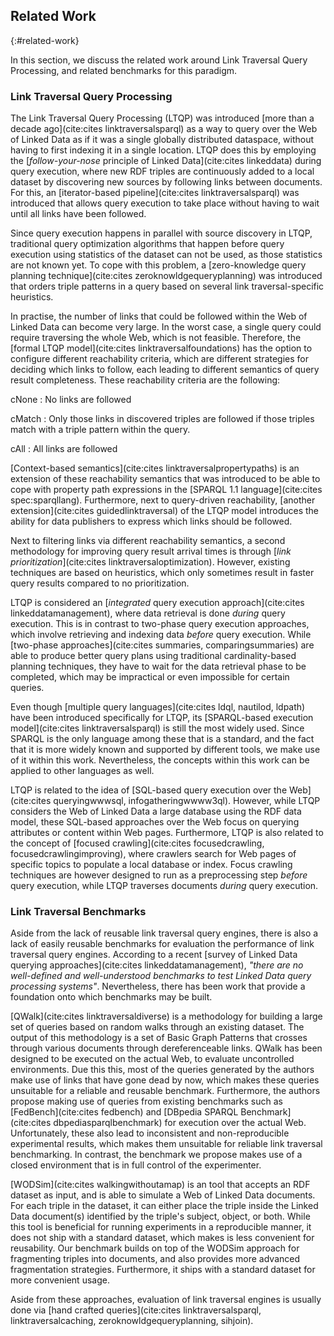 ## Related Work
{:#related-work}

In this section, we discuss the related work around Link Traversal Query Processing,
and related benchmarks for this paradigm.

### Link Traversal Query Processing

The Link Traversal Query Processing (LTQP) was introduced [more than a decade ago](cite:cites linktraversalsparql)
as a way to query over the Web of Linked Data as if it was a single globally distributed dataspace,
without having to first indexing it in a single location.
LTQP does this by employing the [*follow-your-nose* principle of Linked Data](cite:cites linkeddata) during query execution,
where new RDF triples are continuously added to a local dataset by discovering new sources by following links between documents.
For this, an [iterator-based pipeline](cite:cites linktraversalsparql) was introduced
that allows query execution to take place without having to wait until all links have been followed.

Since query execution happens in parallel with source discovery in LTQP,
traditional query optimization algorithms that happen before query execution using statistics of the dataset can not be used,
as those statistics are not known yet.
To cope with this problem, a [zero-knowledge query planning technique](cite:cites zeroknowldgequeryplanning)
was introduced that orders triple patterns in a query based on several link traversal-specific heuristics.

In practise, the number of links that could be followed within the Web of Linked Data can become very large.
In the worst case, a single query could require traversing the whole Web, which is not feasible.
Therefore, the [formal LTQP model](cite:cites linktraversalfoundations) has the option to configure different reachability criteria,
which are different strategies for deciding which links to follow, each leading to different semantics of query result completeness.
These reachability criteria are the following:

cNone
: No links are followed

cMatch
: Only those links in discovered triples are followed if those triples match with a triple pattern within the query.

cAll
: All links are followed

[Context-based semantics](cite:cites linktraversalpropertypaths) is an extension of these reachability semantics
that was introduced to be able to cope with property path expressions in the [SPARQL 1.1 language](cite:cites spec:sparqllang).
Furthermore, next to query-driven reachability, [another extension](cite:cites guidedlinktraversal) of the LTQP model introduces
the ability for data publishers to express which links should be followed.

Next to filtering links via different reachability semantics,
a second methodology for improving query result arrival times is through [*link prioritization*](cite:cites linktraversaloptimization).
However, existing techniques are based on heuristics, which only sometimes result in faster query results compared to no prioritization.

LTQP is considered an [*integrated* query execution approach](cite:cites linkeddatamanagement),
where data retrieval is done *during* query execution.
This is in contrast to two-phase query execution approaches,
which involve retrieving and indexing data *before* query execution.
While [two-phase approaches](cite:cites summaries, comparingsummaries) are able to produce better query plans using traditional cardinality-based planning techniques,
they have to wait for the data retrieval phase to be completed,
which may be impractical or even impossible for certain queries.

Even though [multiple query languages](cite:cites ldql, nautilod, ldpath) have been introduced specifically for LTQP,
its [SPARQL-based execution model](cite:cites linktraversalsparql) is still the most widely used.
Since SPARQL is the only language among these that is a standard, and the fact that it is more widely known and supported by different tools,
we make use of it within this work.
Nevertheless, the concepts within this work can be applied to other languages as well.

LTQP is related to the idea of [SQL-based query execution over the Web](cite:cites queryingwwwsql, infogatheringwwww3ql).
However, while LTQP considers the Web of Linked Data a large database using the RDF data model,
these SQL-based approaches over the Web focus on querying attributes or content within Web pages.
Furthermore, LTQP is also related to the concept of [focused crawling](cite:cites focusedcrawling, focusedcrawlingimproving),
where crawlers search for Web pages of specific topics to populate a local database or index.
Focus crawling techniques are however designed to run as a preprocessing step *before* query execution,
while LTQP traverses documents *during* query execution.

### Link Traversal Benchmarks

Aside from the lack of reusable link traversal query engines,
there is also a lack of easily reusable benchmarks for evaluation the performance of link traversal query engines.
According to a recent [survey of Linked Data querying approaches](cite:cites linkeddatamanagement),
*"there are no well-defined and well-understood benchmarks to test Linked Data query processing systems"*.
Nevertheless, there has been work that provide a foundation onto which benchmarks may be built.

[QWalk](cite:cites linktraversaldiverse) is a methodology for building a large set of queries based on random walks through an existing dataset.
The output of this methodology is a set of Basic Graph Patterns that crosses through various documents through dereferenceable links.
QWalk has been designed to be executed on the actual Web, to evaluate uncontrolled environments.
Due this this, most of the queries generated by the authors make use of links that have gone dead by now,
which makes these queries unsuitable for a reliable and reusable benchmark.
Furthermore, the authors propose making use of queries from existing benchmarks
such as [FedBench](cite:cites fedbench) and [DBpedia SPARQL Benchmark](cite:cites dbpediasparqlbenchmark) for execution over the actual Web.
Unfortunately, these also lead to inconsistent and non-reproducible experimental results,
which makes them unsuitable for reliable link traversal benchmarking.
In contrast, the benchmark we propose makes use of a closed environment that is in full control of the experimenter.

[WODSim](cite:cites walkingwithoutamap) is an tool that accepts an RDF dataset as input,
and is able to simulate a Web of Linked Data documents.
For each triple in the dataset, it can either place the triple inside the Linked Data document(s)
identified by the triple's subject, object, or both.
While this tool is beneficial for running experiments in a reproducible manner,
it does not ship with a standard dataset, which makes is less convenient for reusability.
Our benchmark builds on top of the WODSim approach for fragmenting triples into documents,
and also provides more advanced fragmentation strategies.
Furthermore, it ships with a standard dataset for more convenient usage.

Aside from these approaches, evaluation of link traversal engines
is usually done via [hand crafted queries](cite:cites linktraversalsparql, linktraversalcaching, zeroknowldgequeryplanning, sihjoin).
